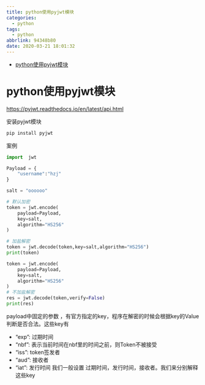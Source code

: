 ```yaml
---
title: python使用pyjwt模块
categories:
  - python
tags:
  - python
abbrlink: 94348b80
date: 2020-03-21 18:01:32
---
```


<!-- @import "[TOC]" {cmd="toc" depthFrom=1 depthTo=6 orderedList=false} -->

<!-- code_chunk_output -->

- [python使用pyjwt模块](#python使用pyjwt模块)

<!-- /code_chunk_output -->
<!-- more -->

# python使用pyjwt模块
https://pyjwt.readthedocs.io/en/latest/api.html

安装pyjwt模块
```python
pip install pyjwt
```


案例
```py
import  jwt

Payload = {
    "username":"hzj"
}

salt = "oooooo"

# 默认加密
token = jwt.encode(
    payload=Payload,
    key=salt,
    algorithm="HS256"
)

# 加盐解密
token = jwt.decode(token,key=salt,algorithm="HS256")
print(token)

token = jwt.encode(
    payload=Payload,
    key=salt,
    algorithm="HS256"
)
# 不加盐解密
res = jwt.decode(token,verify=False)
print(res)
```

payload中固定的参数 ，有官方指定的key，程序在解密的时候会根据key的Value判断是否合法。这些key有

- “exp”: 过期时间
- “nbf”: 表示当前时间在nbf里的时间之前，则Token不被接受
- “iss”: token签发者
- “aud”: 接收者
- “iat”: 发行时间
我们一般设置 过期时间，发行时间，接收者。我们来分别解释这些key